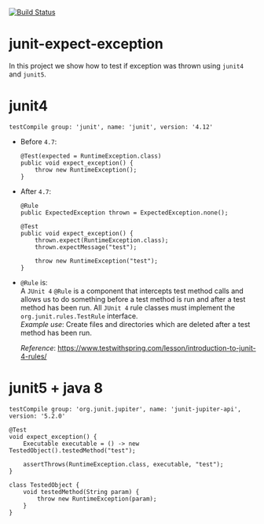 [![Build Status](https://travis-ci.com/mtumilowicz/junit-expect-exception.svg?branch=master)](https://travis-ci.com/mtumilowicz/junit-expect-exception)

# junit-expect-exception
In this project we show how to test if exception was thrown using `junit4` and `junit5`.

# junit4
```testCompile group: 'junit', name: 'junit', version: '4.12'```

* Before `4.7`:
    ```
    @Test(expected = RuntimeException.class)
    public void expect_exception() {
        throw new RuntimeException();
    }
    ```
    
* After `4.7`:
    ```
    @Rule
    public ExpectedException thrown = ExpectedException.none();

    @Test
    public void expect_exception() {
        thrown.expect(RuntimeException.class);
        thrown.expectMessage("test");
        
        throw new RuntimeException("test");
    }
    ```

* `@Rule` is:  
    A `JUnit 4` `@Rule` is a component that intercepts test method calls and allows us to do 
    something before a test method is run and after a test method has been run. All 
    `JUnit 4` rule classes must implement the `org.junit.rules.TestRule` interface.  
    _Example use_: Create files and directories which are deleted after a test method 
    has been run.
    
    _Reference_: https://www.testwithspring.com/lesson/introduction-to-junit-4-rules/
    
    
# junit5 + java 8
```
testCompile group: 'org.junit.jupiter', name: 'junit-jupiter-api', version: '5.2.0'
```
```
@Test
void expect_exception() {
    Executable executable = () -> new TestedObject().testedMethod("test");

    assertThrows(RuntimeException.class, executable, "test");
}

class TestedObject {
    void testedMethod(String param) {
        throw new RuntimeException(param);
    }
}
```

